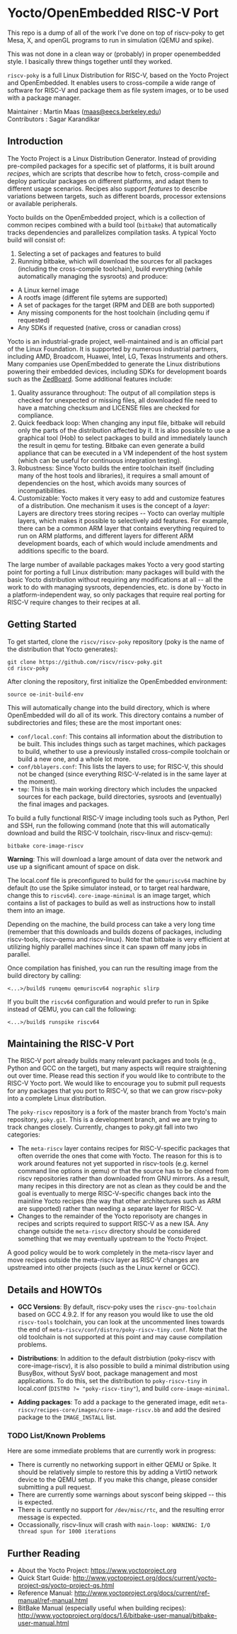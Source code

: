 Yocto/OpenEmbedded RISC-V Port
==============================
This repo is a dump of all of the work I've done on top of riscv-poky to get Mesa, X, and openGL programs to run in simulation (QEMU and spike).

This was not done in a clean way or (probably) in proper openembedded style. I basically threw things together until they worked.

`riscv-poky` is a full Linux Distribution for RISC-V, based on the Yocto Project and OpenEmbedded. It enables users to cross-compile a wide range of software for RISC-V and package them as file system images, or to be used with a package manager.

Maintainer  : Martin Maas (maas@eecs.berkeley.edu)   
Contributors : Sagar Karandikar   

Introduction
-----------

The Yocto Project is a Linux Distribution Generator. Instead of providing pre-compiled packages for a specific set of platforms, it is built around *recipes*, which are scripts that describe how to fetch, cross-compile and deploy particular packages on different platforms, and adapt them to different usage scenarios. Recipes also support *features* to describe variations between targets, such as different boards, processor extensions or available peripherals.

Yocto builds on the OpenEmbedded project, which is a collection of common recipes combined with a build tool (`bitbake`) that automatically tracks dependencies and parallelizes compilation tasks. A typical Yocto build will consist of:

1. Selecting a set of packages and features to build
2. Running bitbake, which will download the sources for all packages (including the cross-compile toolchain), build everything (while automatically managing the sysroots) and produce:

  * A Linux kernel image
  * A rootfs image (different file sytems are supported)
  * A set of packages for the target (RPM and DEB are both supported)
  * Any missing components for the host toolchain (including qemu if requested)
  * Any SDKs if requested (native, cross or canadian cross)

Yocto is an industrial-grade project, well-maintained and is an official part of the Linux Foundation. It is supported by numerous industrial partners, including AMD, Broadcom, Huawei, Intel, LG, Texas Instruments and others. Many companies use OpenEmbedded to generate the Linux distributions powering their embedded devices, including SDKs for development boards such as the [ZedBoard](https://github.com/Xilinx/meta-xilinx). Some additional features include:

1. Quality assurance throughout: The output of all compilation steps is checked for unexpected or missing files, all downloaded file need to have a matching checksum and LICENSE files are checked for compliance.
2. Quick feedback loop: When changing any input file, bitbake will rebuild only the parts of the distribution affected by it. It is also possible to use a graphical tool (Hob) to select packages to build and immediately launch the result in qemu for testing. Bitbake can even generate a build appliance that can be executed in a VM independent of the host system (which can be useful for continuous integration testing).
3. Robustness: Since Yocto builds the entire toolchain itself (including many of the host tools and libraries), it requires a small amount of dependencies on the host, which avoids many sources of incompatibilities.
4. Customizable: Yocto makes it very easy to add and customize features of a distribution. One mechanism it uses is the concept of a *layer*: Layers are directory trees storing recipes -- Yocto can overlay multiple layers, which makes it possible to selectively add features. For example, there can be a common ARM layer that contains everything required to run on ARM platforms, and different layers for different ARM development boards, each of which would include amendments and additions specific to the board.

The large number of available packages makes Yocto a very good starting point for porting a full Linux distribution: many packages will build with the basic Yocto distribution without requiring any modifications at all -- all the work to do with managing sysroots, dependencies, etc. is done by Yocto in a platform-independent way, so only packages that require real porting for RISC-V require changes to their recipes at all.

Getting Started
---------------

To get started, clone the `riscv/riscv-poky` repository (poky is the name of the distribution that Yocto generates):

```
git clone https://github.com/riscv/riscv-poky.git
cd riscv-poky
```

After cloning the repository, first initialize the OpenEmbedded environment:

```
source oe-init-build-env
```

This will automatically change into the build directory, which is where OpenEmbedded will do all of its work. This directory contains a number of subdirectories and files; these are the most important ones:

* `conf/local.conf`: This contains all information about the distribution to be built. This includes things such as target machines, which packages to build, whether to use a previously installed cross-compile toolchain or build a new one, and a whole lot more.
* `conf/bblayers.conf`: This lists the layers to use; for RISC-V, this should not be changed (since everything RISC-V-related is in the same layer at the moment).
* `tmp`: This is the main working directory which includes the unpacked sources for each package, build directories, sysroots and (eventually) the final images and packages.

To build a fully functional RISC-V image including tools such as Python, Perl and SSH, run the following command (note that this will automatically download and build the RISC-V toolchain, riscv-linux and riscv-qemu):

```
bitbake core-image-riscv
```

**Warning**: This will download a large amount of data over the network and use up a significant amount of space on disk.

The local.conf file is preconfigured to build for the `qemuriscv64` machine by default (to use the Spike simulator instead, or to target real hardware, change this to `riscv64`). `core-image-minimal` is an image target, which contains a list of packages to build as well as instructions how to install them into an image.

Depending on the machine, the build process can take a very long time (remember that this downloads and builds dozens of packages, including riscv-tools, riscv-qemu and riscv-linux). Note that bitbake is very efficient at utilizing highly parallel machines since it can spawn off many jobs in parallel.

Once compilation has finished, you can run the resulting image from the build directory by calling:

```
<...>/build$ runqemu qemuriscv64 nographic slirp
```

If you built the `riscv64` configuration and would prefer to run in Spike instead of QEMU, you can call the following:

```
<...>/build$ runspike riscv64
```

Maintaining the RISC-V Port
---------------------------

The RISC-V port already builds many relevant packages and tools (e.g., Python and GCC on the target), but many aspects will require straightening out over time. Please read this section if you would like to contribute to the RISC-V Yocto port. We would like to encourage you to submit pull requests for any packages that you port to RISC-V, so that we can grow riscv-poky into a complete Linux distribution.

The `poky-riscv` repository is a fork of the master branch from Yocto's main repository, `poky.git`. This is a development branch, and we are trying to track changes closely.  Currently, changes to poky.git fall into two categories:

* The `meta-riscv` layer contains recipes for RISC-V-specific packages that often override the ones that come with Yocto. The reason for this is to work around features not yet supported in riscv-tools (e.g. kernel command line options in qemu) or that the source has to be cloned from riscv repositories rather than downloaded from GNU mirrors. As a result, many recipes in this directory are not as clean as they could be and the goal is eventually to merge RISC-V-specific changes back into the mainline Yocto recipes (the way that other architectures such as ARM are supported) rather than needing a separate layer for RISC-V.
* Changes to the remainder of the Yocto reporisoty are changes in recipes and scripts required to support RISC-V as a new ISA. Any change outside the `meta-riscv` directory should be considered something that we may eventually upstream to the Yocto Project.

A good policy would be to work completely in the meta-riscv layer and move recipes outside the meta-riscv layer as RISC-V changes are upstreamed into other projects (such as the Linux kernel or GCC).

Details and HOWTOs
------------------

* **GCC Versions**: By default, riscv-poky uses the `riscv-gnu-toolchain` based on GCC 4.9.2. If for any reason you would like to use the old `riscv-tools` toolchain, you can look at the uncommented lines towards the end of `meta-riscv/conf/distro/poky-riscv-tiny.conf`. Note that the old toolchain is not supported at this point and may cause compilation problems.

* **Distributions**: In addition to the default distrbiution (poky-riscv with core-image-riscv), it is also possible to build a minimal distribution using BusyBox, without SysV boot, package management and most applications. To do this, set the distribution to `poky-riscv-tiny` in local.conf (`DISTRO ?= "poky-riscv-tiny"`), and build `core-image-minimal`.

* **Adding packages**: To add a package to the generated image, edit `meta-riscv/recipes-core/images/core-image-riscv.bb` and add the desired package to the `IMAGE_INSTALL` list.

### TODO List/Known Problems

Here are some immediate problems that are currently work in progress:

* There is currently no networking support in either QEMU or Spike. It should be relatively simple to restore this by adding a VirtIO network device to the QEMU setup. If you make this change, please consider submitting a pull request.
* There are currently some warnings about sysconf being skipped -- this is expected.
* There is currently no support for `/dev/misc/rtc`, and the resulting error message is expected.
* Occassionally, riscv-linux will crash with `main-loop: WARNING: I/O thread spun for 1000 iterations`

Further Reading
---------------

* About the Yocto Project: https://www.yoctoproject.org
* Quick Start Guide: http://www.yoctoproject.org/docs/current/yocto-project-qs/yocto-project-qs.html
* Reference Manual: http://www.yoctoproject.org/docs/current/ref-manual/ref-manual.html
* BitBake Manual (especially useful when building recipes): http://www.yoctoproject.org/docs/1.6/bitbake-user-manual/bitbake-user-manual.html
